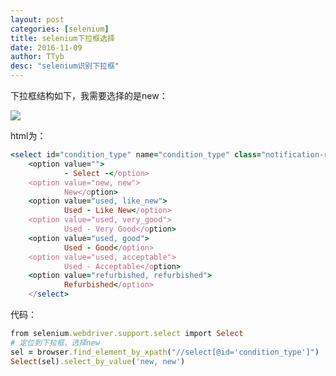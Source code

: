 ```yaml
---
layout: post
categories: [selenium]
title: selenium下拉框选择
date: 2016-11-09
author: TTyb
desc: "selenium识别下拉框"
---
```


下拉框结构如下，我需要选择的是new：

<p style="text-align:center"><img src="/static/postimage/selenium/dropdown/996148-20161109103259811-1108081807.png" class="img-responsive" style="display: block; margin-right: auto; margin-left: auto;"></p>

html为：

~~~ruby
<select id="condition_type" name="condition_type" class="notification-required notification-required-unknown">
    <option value="">
            - Select -</option>
    <option value="new, new">
            New</option>
    <option value="used, like_new">
            Used - Like New</option>
    <option value="used, very_good">
            Used - Very Good</option>
    <option value="used, good">
            Used - Good</option>
    <option value="used, acceptable">
            Used - Acceptable</option>
    <option value="refurbished, refurbished">
            Refurbished</option>
    </select>
~~~

代码：

~~~ruby
from selenium.webdriver.support.select import Select
# 定位到下拉框，选择new
sel = browser.find_element_by_xpath("//select[@id='condition_type']")
Select(sel).select_by_value('new, new')
~~~